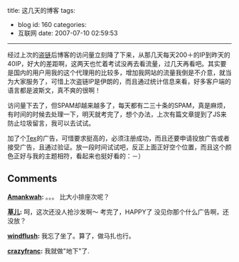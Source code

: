 title: 这几天的博客
tags:
  - blog
id: 160
categories:
  - 互联网
date: 2007-07-10 02:59:53
---

经过上次的[盗链](http://cocobear.github.io/2007/07/04/盗链/)后博客的访问量立刻降了下来，从那几天每天200＋的IP到昨天的40IP，好大的差距啊，这两天也忙着考试没再去看流量，过几天再看吧。其实要是国内的用户用我的这个代理用的比较多，增加我网站的流量我倒是不介意，就当为大家服务了，可惜上次盗链IP是伊朗的，而且通过统计信息来看，好多客户端的语言都是波斯文，真不爽的很啊！

访问量下去了，但SPAM却越来越多了，每天都有二三十条的SPAM，真是麻烦，有时间的时候去处理一下，明天就考完了，想个办法，上次有篇文章提到了JS来防止垃圾留言，我可以去试试。

加了个[Tex](http://www.text-link-ads.com/starter_kit.php?ref=94701)的广告，可惜要求挺高的，必须注册成功，而且还要申请投放广告或者接受广告，且通过验证。放一段时间试试吧，反正上面正好空个位置，而且这个颜色正好与我的主题相符，看起来也挺好看的：－）
## Comments

**[Amankwah](#1024 "2007-07-11 14:23:01"):** 。。。 比大小排座次呢？

**[草儿](#1009 "2007-07-10 15:58:36"):** 呵，这次还没人抢沙发啊～ 考完了，HAPPY了 没见你那个什么广告啊，还没放？

**[windflush](#1013 "2007-07-10 19:57:17"):** 我忘了坐了。算了，做马扎也行。

**[crazyfranc](#1015 "2007-07-10 21:57:58"):** 我就做"地下"了.

